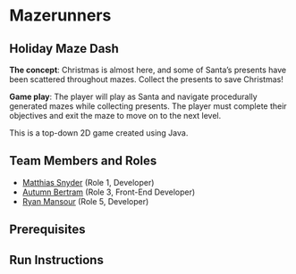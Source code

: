 # Mazerunners

## Holiday Maze Dash
**The concept**: Christmas is almost here, and some of Santa’s presents have been scattered throughout mazes. Collect the presents to save Christmas!

**Game play**: The player will play as Santa and navigate procedurally generated mazes while collecting presents. The player must complete their objectives and exit the maze to move on to the next level. 

This is a top-down 2D game created using Java.


## Team Members and Roles

* [Matthias Snyder](https://github.com/Taeus-Snyder/CIS350-HW2-Snyder#matthias-snyder) (Role 1, Developer)
* [Autumn Bertram](https://github.com/xxaleebxx/CIS350-HW2-BERTRAM) (Role 3, Front-End Developer)
* [Ryan Mansour](https://github.com/mansourr14/CIS350-HW2-Mansour) (Role 5, Developer)

## Prerequisites


## Run Instructions
